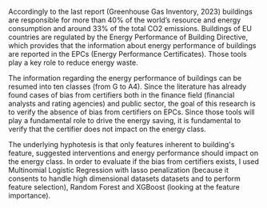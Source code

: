 Accordingly to the last report (Greenhouse Gas Inventory, 2023) buildings are responsible for more than 40%  of the world’s resource and energy consumption and around 33% of the total CO2 emissions. 
Buildings of EU countries are regulated by the Energy Performance of Building Directive, which provides that the information about energy performance of buildings are reported in the EPCs (Energy Performance Certificates). Those tools play a key role to reduce energy waste.

The information regarding the energy performance of buildings can be resumed into ten classes (from G to A4). Since the literature has already found cases of bias from certifiers both in the finance field (financial analysts and rating agencies) and public sector, the goal of this research is to verify the absence of bias from certifiers on EPCs. Since those tools will play a fundamental role to drive the energy saving, it is fundamental to verify that the certifier does not impact on the energy class. 

The underlying hyphotesis is that only features inherent to building's feature, suggested interventions and energy performance should impact on the energy class. In order to evaluate if the bias from certifiers exists, I used Multinomial Logistic Regression with lasso penalization (because it consents to handle high dimensional datasets datasets and to perform feature selection), Random Forest and XGBoost (looking at the feature importance).
